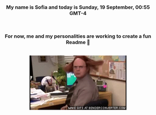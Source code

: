 


<div align="center">
<h3 >My name is Sofia and today is Sunday, 19 September, 00:55 GMT-4</h3><br>
<h3 >For now, me and my personalities are working to create a fun Readme 👋
</h3><br>
<img src='img/dwight.gif' alt='working...'/>
</div>
